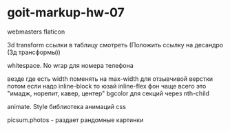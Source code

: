 # goit-markup-hw-07

webmasters flaticon

3d transform ссылки в таблицу смотреть (Положить ссылку на десандро (3д
трансформы))

whitespace. No wrap для номера телефона

везде где есть width поменять на max-width для отзывчивой верстки потом если
надо inline-block то юзай inline-flex фон чаще всего это "имадж, норепит, кавер,
центер" bgcolor для секций через nth-child

animate. Style библиотека анимаций css

picsum.photos - раздает рандомные картинки
